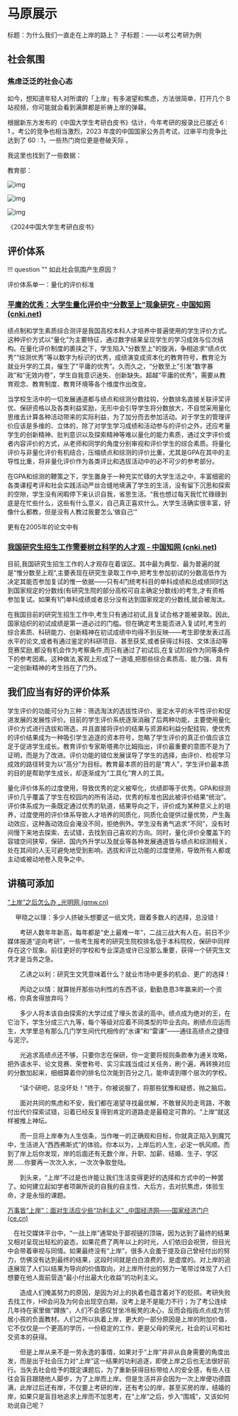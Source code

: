 # 马原展示

标题：为什么我们一直走在上岸的路上？
子标题：——以考公考研为例

## 社会氛围

### 焦虑泛泛的社会心态

如今，想知道年轻人对所谓的「上岸」有多渴望和焦虑，方法很简单，打开几个 B 站视频，你可能就会看到满屏都是祈祷上岸的弹幕。

根据新东方发布的《中国大学生考研白皮书》估计，今年考研的报录比已接近 6 : 1 。考公的竞争也相当激烈，2023 年度的中国国家公务员考试，过审平均竞争比达到了 60 : 1，一些热门岗位更是卷破天际 。

我这里也找到了一些数据：

教育部：

![img](https://pic4.zhimg.com/80/v2-7b2d0e54ceb1cd876eac885251d5c677_720w.webp)

![img](https://pic4.zhimg.com/80/v2-d7af7c017b16acf854e3ea1901069b83_720w.webp)

![img](https://pic2.zhimg.com/80/v2-9307703ca65a7f88990473097ad2d169_720w.webp)

《2024中国大学生考研白皮书》

## 评价体系

!!! question ""
    如此社会氛围产生原因？

评价体系单一：量化的评价标准

### [平庸的优秀：大学生量化评价中“分数至上”现象研究 - 中国知网 (cnki.net)](https://kns.cnki.net/kcms2/article/abstract?v=0kbmF0AymBB83q38ntWHXWx3Lro9biYD-23jTCr6RL5VQONFS5VgZ7eViDQEaeTTv5i4_ivls0Yw7xb5e3vhi1IHcLl1wLgvbSAY5T_8cl5of-N9yslfNaXLCb9X5879vOUwqFg8Fd0=&uniplatform=NZKPT&language=CHS)

​  绩点制和学生素质综合测评是我国高校本科人才培养中普遍使用的学生评价方式。这种评价方式以“量化”为主要特征，通过数字结果呈现学生的学习成效与位次结构。在量化评价制度的裹挟之下，学生陷入“分数至上”的旋涡，争相追求“绩点优秀”“综测优秀”等以数字为标识的优秀，成绩演变成资本化的教育符号，教育沦为就业升学的工具，催生了“平庸的优秀”。久而久之，“分数至上”引发“数字暴政”和“无效内卷”，学生自我意识迷失、创新缺失。超越“平庸的优秀”，需要从教育观念、教育制度、教育环境等各个维度作出改变。

​  当学校生活中的一切发展通道都与绩点和综测分数挂钩，分数排名直接关联评奖评优、保研资格以及各类利益奖励，无形中会引导学生将分数放大，不自觉采用量化思维去计算各种活动带来的实际利益，为了加分而去参加活动。对于学生的管理评价应该是多维的、立体的，除了对学生学习成绩和活动参与的评价之外，还应考量学生的创新精神、批判意识以及探索精神等难以量化的能力素质，通过文字评价或者内容评价的方式，从老师和同学的角度分别审视和评价学生的综合素质。将量化评价与非量化评价有机结合，压缩绩点和综测的评价比重，尤其是GPA在其中的主导性比重，将非量化评价作为各类评比和选拔活动中的必不可少的参考部分。

​  在GPA和综测的鞭策之下，学生置身于一种充实忙碌的大学生活之中，丰富细密的各类课程考评和社会实践活动严丝合缝地填满了学生的生活，没有留下沉思和探索的空隙，学生没有闲暇停下来认识自我，省思生活。“我也想过每天我忙忙碌碌到底是在忙些什么，这些有什么意义，自己真正喜欢什么。大学生活确实很丰富，好像什么都教，但是没有人教过我要怎么‘做自己’”

更有在2005年的论文中有

### [我国研究生招生工作需要树立科学的人才观 - 中国知网 (cnki.net)](https://kns.cnki.net/kcms2/article/abstract?v=0kbmF0AymBCzRqPOkVNQZCW7BHaIkOTkaHicBtP0lRYbiTvXXU69YDNK7MMXSU1D8b-njdjK6xmJjgpEW__27k5p6X4-W9hUmI9O8xl37xVJWNIjet3SgK2EefZo4IxymON3p8KAPYFAyZETual9pDo4Eyy8X73J&uniplatform=NZKPT&language=CHS)

目前,我国研究生招生工作的人才观存在着误区。其中最为典型、最为普遍的就是“惟分数至上观”,主要表现在研究生录取工作中,把考生参加初试的分数高低作为决定其能否参加复试的惟一依据——只有4门统考科目的单科成绩和总成绩同时达到国家规定的分数线(有研究生院的部分高校可自主确定分数线)的考生,才有资格参加复试。如果有1门单科成绩或者总分没有达到国家规定的分数线,就会被淘汰。

在我国目前的研究生招生工作中,考生只有通过初试,且复试合格才能被录取。因此,国家组织的初试成绩是第一道必过的门槛。但在确定考生能否进入复试时,考生的综合素质、科研能力、创新精神在初试成绩中均得不到反映——考生即使发表过高水平的论文,或者有通过鉴定的科研项目、甚至获奖,或者获得过科技、文体活动等竞赛奖励,都没有机会作为考察条件,而只有通过了初试后,在复试阶段作为同等条件下的参考因素。这种做法,客观上形成了一道墙,把那些综合素质高、能力强、具有一定创新精神的考生挡在了门外。

## 我们应当有好的评价体系

学生评价的功能可分为三种：筛选淘汰的选拔性评价、鉴定水平的水平性评价和促进发展的发展性评价。目前的学生评价系统逐渐消融了后两种功能，主要使用量化评价方式进行选拔和筛选，并且直接将评价的结果与资源和利益分配挂钩，使优秀的评价结果成为一种吸引学生追逐的资本符号，忽略了学生评价的真正价值应该立足于促进学生成长。教育评价专家斯塔弗尔比姆指出，评价最重要的意图不是为了证明，而是为了改进。评价功能的错位发展误导了学生的选择，由评价、检视学习成效的路径转变为以“高分”为目标。教育最本质的目的是“育人”，学生评价最本质的目的是帮助学生成长，却逐渐成为“工具化”育人的工具。

量化评价体系的过度使用，导致优秀的定义被窄化，优绩即等于优秀。GPA和综测评价几乎覆盖了学生在校园内的所有活动，优秀的标准也因此被评价结果“统治”。评价体系成为一条既定通过优秀的轨道，结果导向之下，评价成为某种意义上的培养，过度使用的评价体系导致人才培养的同质化，同质化会提供过量优势，产生轰动效应，这种轰动效应会淹没不同，拒绝例外。学生没有勇气追求“不同”，没有时间慢下来地去探索、去试错，去找到自己喜欢的方向。同时，量化评价全覆盖下的容错空间狭窄，保研、国内外升学以及就业等各种发展通道皆与绩点和综测相关，处在其间的人无可避免地受到影响，选拔和评比功能的过度使用，导致所有人都或主动或被动地卷入竞争之中。

## 讲稿可添加

[“上岸”之后怎么办 _光明网 (gmw.cn)](https://edu.gmw.cn/2022-10/12/content_36081939.htm)

　 甲晓之以理：多少人挤破头想要这一纸文凭，跟着多数人的选择，总没错！

　　考研人数年年新高，每年都是“史上最难一年”，二战三战大有人在。前日不少媒体报道“逆向考研”，一些考生报考的研究生院校排名低于本科院校，保研中同样存在这个现象。前往更好的学校和专业深造或许已没那么重要，获得一个研究生文凭才是当务之急。

　　乙诱之以利：研究生文凭意味着什么？就业市场中更多的机会、更广的选择！

　　丙动之以情：就算抛开那些功利性的东西不谈，勤勤恳恳3年赢来的一个资格，你真舍得放弃吗？

　　多少人将本该自由探索的大学过成了埋头苦读的高中。绩点成为绝对的王，在它治下，学生分成三六九等，每个等级对应着不同类型的毕业去向。刷绩点应运而生，大学里总有那么几门学生间代代相传的“水课”和“雷课”——通往高绩点之捷径与泥泞。

　　光追求高绩点还不够，只要你志在保研，你一定要将规则条款奉为通关攻略，把外语水平、论文竞赛、荣誉称号、实习实践当成过关任务，刷个遍，再转换对应的分数加起来，细细算着你的排名位次能到百分之几，能申请到哪个层次的学校。

　　“读个研吧，总没坏处！”终于，你被说服了，将那些犹豫和疑惑，抛之脑后。

　　面对共同的焦虑和不安，我们都在渴望寻找最优解，不敢冒风险走弯路，不敢付出代价探索试错，沿着已经反复得到肯定的道路走是最稳定可靠的。“上岸”就这样被推上神坛。

　　而一旦将上岸奉为人生信条，当作唯一的正确观和目标，你就真正陷入到魔咒中，生活进入“西西弗斯式”的体验。你本以为，上岸后的人生，必定一帆风顺。而到了岸上后你发现，岸的后面还有无数个岸，升职、加薪、结婚、生子、学区房……你要再一次次入水，一次次争取登陆。

　　到头来，“上岸”不过是也许能让我们生活变得更好的选择和方式中的一种罢了。如何建立起如学者项飙所说的自我的自主性、大后方，去对抗焦虑，体验生命，才是永恒的课题。

[万事皆“上岸”：面对生活应少些“功利主义” _中国经济网——国家经济门户 (ce.cn)](http://views.ce.cn/view/ent/202211/02/t20221102_38205810.shtml)

　在社交媒体平台中，“一战上岸”通常处于鄙视链的顶端，因为达到了最终的结果又相对呈现出轻松的姿态，如果花费了两年以上的时光，人们依旧会祝贺，但目光中会带着审视与同情。如果最终没有“上岸”，很多人会羞于提及自己曾经付出的努力，仿佛没有达到最终的结果，这段时间就是白白浪费的，是虚度的。对上岸的追逐展现了人们以结果为导向的价值取向，对上岸所付出的努力一笔带过体现了人们想要在他人面前营造“最小付出最大化收益”的功利主义。

　　造成人们掩盖努力的原因，是因为对上的执着也蕴含着对下的贬损。考研失败去找工作，HR会问及为何会出现空白期，没考上是不是能力不行；为了考公连续几年待在家里做“蹲族”，人们不会感叹甘坐冷板凳的决心，反而会指指点点成为邻居小孩的负面教材。人们之所以执着上岸，更大的一部分原因是上岸的附加价值，它不仅仅是一个更高的学历，一份稳定的工作，更是父母的荣光，社会的认可和社交资本的获得。

　　但是上岸从来不是一劳永逸的事情，如果对于“上岸”并非从自身需要的角度出发，而是出于社会压力对“上岸”这一结果的功利追逐，即使上岸之后也无法很好前行。当失去社会给予的既定课题后，为了重新获得目标带给人的安全感，有些人往往会盲目跟随他人脚步，为了上岸而上岸。但是生活并非会因为一次上岸便功德圆满，此岸过后还有岸，不仅要上考研的岸，还有考公的岸，甚至买房的岸，结婚的岸，如果只是盲目地追求上岸而不加思考，在“上岸”之后，步入“围城”，又该如何劝说自己呢？

